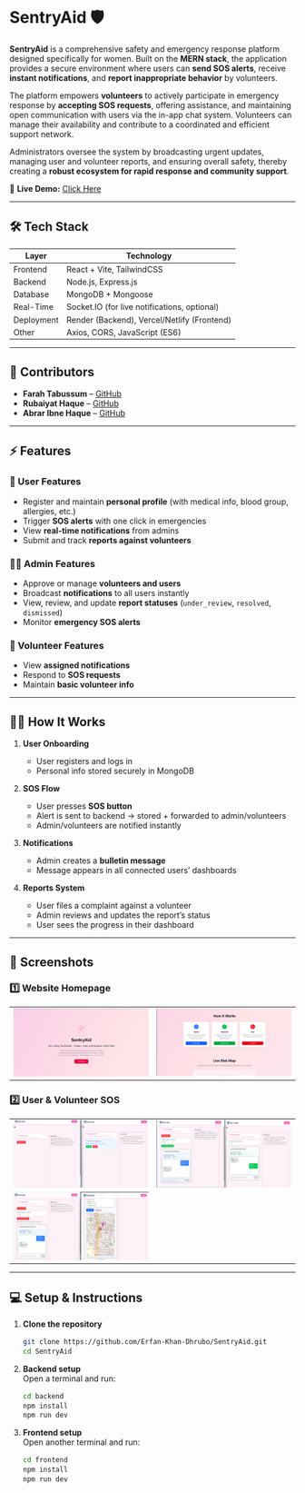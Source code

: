 # SentryAid 🛡️  

**SentryAid** is a comprehensive safety and emergency response platform designed specifically for women. Built on the **MERN stack**, the application provides a secure environment where users can **send SOS alerts**, receive **instant notifications**, and **report inappropriate behavior** by volunteers.  

The platform empowers **volunteers** to actively participate in emergency response by **accepting SOS requests**, offering assistance, and maintaining open communication with users via the in-app chat system. Volunteers can manage their availability and contribute to a coordinated and efficient support network.  

Administrators oversee the system by broadcasting urgent updates, managing user and volunteer reports, and ensuring overall safety, thereby creating a **robust ecosystem for rapid response and community support**.



🔗 **Live Demo:** [Click Here](https://sentryaid-frontend.onrender.com)  

---

## 🛠️ Tech Stack  
| Layer         | Technology |
|---------------|------------|
| Frontend      | React + Vite, TailwindCSS |
| Backend       | Node.js, Express.js |
| Database      | MongoDB + Mongoose |
| Real-Time     | Socket.IO (for live notifications, optional) |
| Deployment    | Render (Backend), Vercel/Netlify (Frontend) |
| Other         | Axios, CORS, JavaScript (ES6) |

---



## 👥 Contributors  
- **Farah Tabussum** – [GitHub](https://github.com/FarahTabussum)
- **Rubaiyat Haque** – [GitHub](https://github.com/Rubi1018) 
- **Abrar Ibne Haque** – [GitHub](https://github.com/BaraYaga)


---

## ⚡ Features  

### 👩 User Features  
- Register and maintain **personal profile** (with medical info, blood group, allergies, etc.)  
- Trigger **SOS alerts** with one click in emergencies  
- View **real-time notifications** from admins  
- Submit and track **reports against volunteers**  

### 👨‍💼 Admin Features  
- Approve or manage **volunteers and users**  
- Broadcast **notifications** to all users instantly  
- View, review, and update **report statuses** (`under_review`, `resolved`, `dismissed`)  
- Monitor **emergency SOS alerts**  

### 🙋 Volunteer Features  
- View **assigned notifications**  
- Respond to **SOS requests**  
- Maintain **basic volunteer info**  

---

## 🧑‍💻 How It Works  

1. **User Onboarding**  
   - User registers and logs in  
   - Personal info stored securely in MongoDB  

2. **SOS Flow**  
   - User presses **SOS button**  
   - Alert is sent to backend → stored + forwarded to admin/volunteers  
   - Admin/volunteers are notified instantly  

3. **Notifications**  
   - Admin creates a **bulletin message**  
   - Message appears in all connected users’ dashboards  

4. **Reports System**  
   - User files a complaint against a volunteer  
   - Admin reviews and updates the report’s status  
   - User sees the progress in their dashboard  

---

## 📸 Screenshots  

### 1️⃣ Website Homepage  
<table>
  <tr>
    <td><img src="media/pic2.png" width="400" /></td>
    <td><img src="media/pic1.png" width="400" /></td>
  </tr>
</table>  

### 2️⃣ User & Volunteer SOS  
<table>
  <tr>
    <td><img src="media/pic4.png" width="400" /></td>
    <td><img src="media/pic5.png" width="400" /></td>
  </tr>
  <tr>
    <td style="text-align:center;"><img src="media/pic3.png" width="400" /></td>
  </tr>
</table>  

---

## 💻 Setup & Instructions  

1. **Clone the repository**  
   ```bash
   git clone https://github.com/Erfan-Khan-Dhrubo/SentryAid.git
   cd SentryAid
   ```

2. **Backend setup**  
   Open a terminal and run:  
   ```bash
   cd backend
   npm install
   npm run dev
   ```

3. **Frontend setup**  
   Open another terminal and run:  
   ```bash
   cd frontend
   npm install
   npm run dev
   ```
